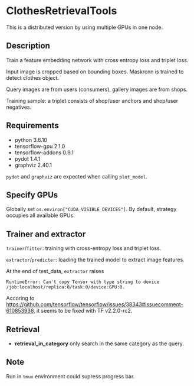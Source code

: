 # ClothesRetrievalTools

This is a distributed version by using multiple GPUs in one node.  

## Description

Train a feature embedding network with cross entropy loss and triplet loss.

Input image is cropped based on bounding boxes. Maskrcnn is trained to detect clothes object.

Query images are from users (consumers), gallery images are from shops.

Training sample: a triplet consists of shop/user anchors and shop/user negatives.

## Requirements

- python                    3.6.10
- tensorflow-gpu            2.1.0
- tensorflow-addons         0.9.1
- pydot                     1.4.1
- graphviz                  2.40.1

`pydot` and `graphviz` are expected when calling `plot_model`.

## Specify GPUs

Globally set `os.environ["CUDA_VISIBLE_DEVICES"]`. By default, strategy occupies all available GPUs.

## Trainer and extractor

`trainer`/`fitter`: training with cross-entropy loss and triplet loss.

`extractor`/`predicter`: loading the trained model to extract image features.

At the end of test_data, `extractor` raises
```
RuntimeError: Can't copy Tensor with type string to device /job:localhost/replica:0/task:0/device:GPU:0.
```
Accoring to https://github.com/tensorflow/tensorflow/issues/38343#issuecomment-610853936, it seems to be fixed with TF v2.2.0-rc2.

## Retrieval

- **retrieval_in_category** only search in the same category as the query.

## Note

Run in `tmux` environment could supress progress bar.